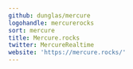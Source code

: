 ```yaml
---
github: dunglas/mercure
logohandle: mercurerocks
sort: mercure
title: Mercure.rocks
twitter: MercureRealtime
website: 'https://mercure.rocks/'
---
```

